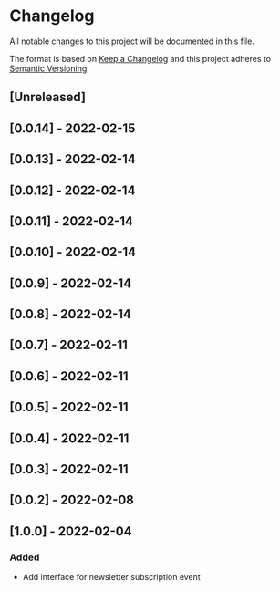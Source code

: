# Changelog

All notable changes to this project will be documented in this file.

The format is based on [Keep a Changelog](http://keepachangelog.com/en/1.0.0/)
and this project adheres to [Semantic Versioning](http://semver.org/spec/v2.0.0.html).

## [Unreleased]

## [0.0.14] - 2022-02-15

## [0.0.13] - 2022-02-14

## [0.0.12] - 2022-02-14

## [0.0.11] - 2022-02-14

## [0.0.10] - 2022-02-14

## [0.0.9] - 2022-02-14

## [0.0.8] - 2022-02-14

## [0.0.7] - 2022-02-11

## [0.0.6] - 2022-02-11

## [0.0.5] - 2022-02-11

## [0.0.4] - 2022-02-11

## [0.0.3] - 2022-02-11

## [0.0.2] - 2022-02-08

## [1.0.0] - 2022-02-04

### Added

- Add interface for newsletter subscription event
